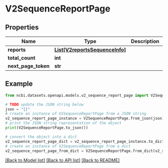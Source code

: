# V2SequenceReportPage


## Properties

Name | Type | Description | Notes
------------ | ------------- | ------------- | -------------
**reports** | [**List[V2reportsSequenceInfo]**](V2reportsSequenceInfo.md) |  | [optional] 
**total_count** | **int** |  | [optional] 
**next_page_token** | **str** |  | [optional] 

## Example

```python
from ncbi.datasets.openapi.models.v2_sequence_report_page import V2SequenceReportPage

# TODO update the JSON string below
json = "{}"
# create an instance of V2SequenceReportPage from a JSON string
v2_sequence_report_page_instance = V2SequenceReportPage.from_json(json)
# print the JSON string representation of the object
print(V2SequenceReportPage.to_json())

# convert the object into a dict
v2_sequence_report_page_dict = v2_sequence_report_page_instance.to_dict()
# create an instance of V2SequenceReportPage from a dict
v2_sequence_report_page_from_dict = V2SequenceReportPage.from_dict(v2_sequence_report_page_dict)
```
[[Back to Model list]](../README.md#documentation-for-models) [[Back to API list]](../README.md#documentation-for-api-endpoints) [[Back to README]](../README.md)



